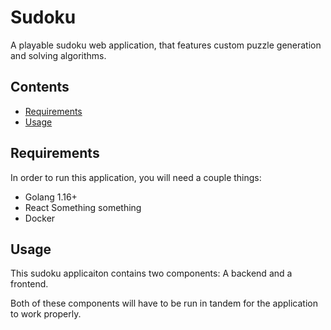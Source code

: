 # Sudoku 

A playable sudoku web application, that features custom puzzle generation and solving algorithms.

## Contents

 * [Requirements](#requirements)
 * [Usage](#usage)

## Requirements

In order to run this application, you will need a couple things:
 * Golang 1.16+
 * React Something something
 * Docker

## Usage

This sudoku applicaiton contains two components: A backend and a frontend.

Both of these components will have to be run in tandem for the application to work properly.
